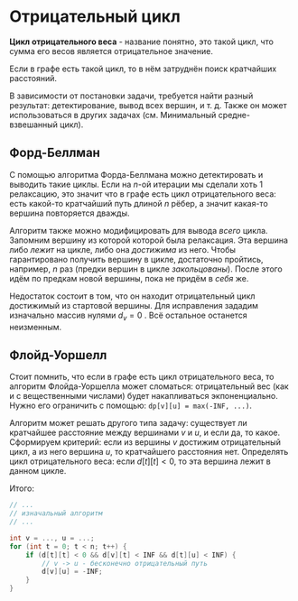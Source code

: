 # Отрицательный цикл
**Цикл отрицательного веса** - название понятно, это такой цикл, что сумма его весов является отрицательное значение. 

Если в графе есть такой цикл, то в нём затруднён поиск кратчайших расстояний. 

В зависимости от постановки задачи, требуется найти разный результат: детектирование, вывод всех вершин, и т. д. Также он может использоваться в других задачах (см. Минимальный средне-взвешанный цикл).

## Форд-Беллман
С помощью алгоритма Форда-Беллмана можно детектировать и выводить такие циклы. Если на $n$-ой итерации мы сделали хоть 1 релаксацию, это значит что в графе есть цикл отрицательного веса: есть какой-то кратчайший путь длиной $n$ рёбер, а значит какая-то вершина повторяется дважды.

Алгоритм также можно модифицировать для вывода *всего* цикла. Запомним вершину из которой которой была релаксация. Эта вершина либо *лежит* на цикле, либо она *достижима* из него. Чтобы гарантировано получить вершину в цикле, достаточно пройтись, например, $n$ раз (предки вершин в цикле *закольцованы*). После этого идём по предкам новой вершины, пока не придём в *себя* же.

Недостаток состоит в том, что он находит отрицательный цикл достижимый из стартовой вершины. Для исправления зададим изначально массив нулями $d_v = 0$ . Всё остальное останется неизменным.

## Флойд-Уоршелл
Стоит помнить, что если в графе есть цикл отрицательного веса, то алгоритм Флойда-Уоршелла может сломаться: отрицательный вес (как и с вещественными числами) будет накапливаться экпоненциально. Нужно его ограничить с помощью: `dp[v][u] = max(-INF, ...)`.

Алгоритм может решать другого типа задачу: существует ли кратчайшее расстояние между вершинами $v$ и $u$, и если да, то какое. Сформируем критерий: если из вершины $v$ достижим отрицательный цикл, а из него вершина $u$, то кратчайшего расстояния нет. Определять цикл отрицательного веса: если $d[t][t] < 0$, то эта вершина лежит в данном цикле.

Итого:
```c++
// ...
// изначальный алгоритм
// ...

int v = ..., u = ...;
for (int t = 0; t < n; t++) {
	if (d[t][t] < 0 && d[v][t] < INF && d[t][u] < INF) {
		// v -> u - бесконечно отрицательный путь
		d[v][u] = -INF;
	}
}
```
